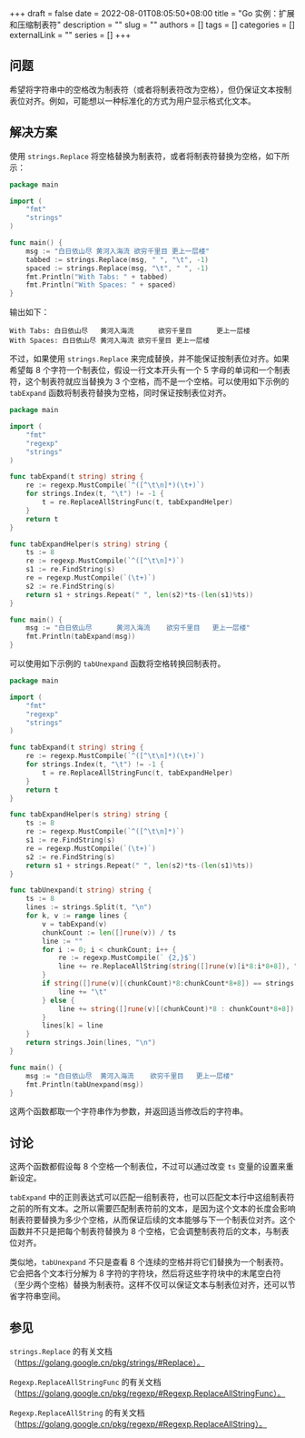 +++ 
draft = false
date = 2022-08-01T08:05:50+08:00
title = "Go 实例：扩展和压缩制表符"
description = ""
slug = ""
authors = []
tags = []
categories = []
externalLink = ""
series = []
+++

## 问题

希望将字符串中的空格改为制表符（或者将制表符改为空格），但仍保证文本按制表位对齐。例如，可能想以一种标准化的方式为用户显示格式化文本。

## 解决方案

使用 `strings.Replace` 将空格替换为制表符，或者将制表符替换为空格，如下所示：

```go
package main

import (
	"fmt"
	"strings"
)

func main() {
	msg := "白日依山尽 黄河入海流	欲穷千里目 更上一层楼"
	tabbed := strings.Replace(msg, " ", "\t", -1)
	spaced := strings.Replace(msg, "\t", " ", -1)
	fmt.Println("With Tabs: " + tabbed)
	fmt.Println("With Spaces: " + spaced)
}
```

输出如下：

```
With Tabs: 白日依山尽   黄河入海流      欲穷千里目      更上一层楼
With Spaces: 白日依山尽 黄河入海流 欲穷千里目 更上一层楼
```

不过，如果使用 `strings.Replace` 来完成替换，并不能保证按制表位对齐。如果希望每 8 个字符一个制表位，假设一行文本开头有一个 5 字母的单词和一个制表符，这个制表符就应当替换为 3 个空格，而不是一个空格。可以使用如下示例的 `tabExpand` 函数将制表符替换为空格，同时保证按制表位对齐。

```go
package main

import (
	"fmt"
	"regexp"
	"strings"
)

func tabExpand(t string) string {
	re := regexp.MustCompile(`^([^\t\n]*)(\t+)`)
	for strings.Index(t, "\t") != -1 {
		t = re.ReplaceAllStringFunc(t, tabExpandHelper)
	}
	return t
}

func tabExpandHelper(s string) string {
	ts := 8
	re := regexp.MustCompile(`^([^\t\n]*)`)
	s1 := re.FindString(s)
	re = regexp.MustCompile(`(\t+)`)
	s2 := re.FindString(s)
	return s1 + strings.Repeat(" ", len(s2)*ts-(len(s1)%ts))
}

func main() {
	msg := "白日依山尽	   黄河入海流	欲穷千里目	更上一层楼"
	fmt.Println(tabExpand(msg))
}
```

可以使用如下示例的 `tabUnexpand` 函数将空格转换回制表符。

```go
package main

import (
	"fmt"
	"regexp"
	"strings"
)

func tabExpand(t string) string {
	re := regexp.MustCompile(`^([^\t\n]*)(\t+)`)
	for strings.Index(t, "\t") != -1 {
		t = re.ReplaceAllStringFunc(t, tabExpandHelper)
	}
	return t
}

func tabExpandHelper(s string) string {
	ts := 8
	re := regexp.MustCompile(`^([^\t\n]*)`)
	s1 := re.FindString(s)
	re = regexp.MustCompile(`(\t+)`)
	s2 := re.FindString(s)
	return s1 + strings.Repeat(" ", len(s2)*ts-(len(s1)%ts))
}

func tabUnexpand(t string) string {
	ts := 8
	lines := strings.Split(t, "\n")
	for k, v := range lines {
		v = tabExpand(v)
		chunkCount := len([]rune(v)) / ts
		line := ""
		for i := 0; i < chunkCount; i++ {
			re := regexp.MustCompile(` {2,}$`)
			line += re.ReplaceAllString(string([]rune(v)[i*8:i*8+8]), "\t")
		}
		if string([]rune(v)[(chunkCount)*8:chunkCount*8+8]) == strings.Repeat(" ", ts) {
			line += "\t"
		} else {
			line += string([]rune(v)[(chunkCount)*8 : chunkCount*8+8])
		}
		lines[k] = line
	}
	return strings.Join(lines, "\n")
}

func main() {
	msg := "白日依山尽  黄河入海流	欲穷千里目	更上一层楼"
	fmt.Println(tabUnexpand(msg))
}
```

这两个函数都取一个字符串作为参数，并返回适当修改后的字符串。

## 讨论

这两个函数都假设每 8 个空格一个制表位，不过可以通过改变 `ts` 变量的设置来重新设定。

`tabExpand` 中的正则表达式可以匹配一组制表符，也可以匹配文本行中这组制表符之前的所有文本。之所以需要匹配制表符前的文本，是因为这个文本的长度会影响制表符要替换为多少个空格，从而保证后续的文本能够与下一个制表位对齐。这个函数并不只是把每个制表符替换为 8 个空格，它会调整制表符后的文本，与制表位对齐。

类似地，`tabUnexpand` 不只是查看 8 个连续的空格并将它们替换为一个制表符。它会把各个文本行分解为 8 字符的字符块，然后将这些字符块中的末尾空白符（至少两个空格）替换为制表符。这样不仅可以保证文本与制表位对齐，还可以节省字符串空间。

## 参见

`strings.Replace` 的有关文档（https://golang.google.cn/pkg/strings/#Replace）。

`Regexp.ReplaceAllStringFunc` 的有关文档（https://golang.google.cn/pkg/regexp/#Regexp.ReplaceAllStringFunc）。

`Regexp.ReplaceAllString` 的有关文档（https://golang.google.cn/pkg/regexp/#Regexp.ReplaceAllString）。